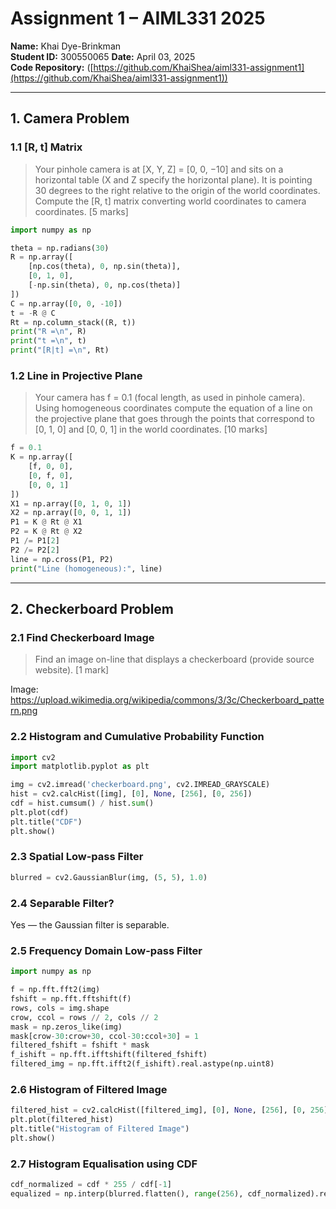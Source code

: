 # Assignment 1 – AIML331 2025  
**Name:** Khai Dye-Brinkman  
**Student ID:** 300550065
**Date:** April 03, 2025  
**Code Repository:** ([https://github.com/KhaiShea/aiml331-assignment1](https://github.com/KhaiShea/aiml331-assignment1))

---

## 1. Camera Problem

### 1.1 [R, t] Matrix

> Your pinhole camera is at [X, Y, Z] = [0, 0, −10] and sits on a horizontal table (X and Z specify the horizontal plane). It is pointing 30 degrees to the right relative to the origin of the world coordinates. Compute the [R, t] matrix converting world coordinates to camera coordinates. [5 marks]

```python
import numpy as np

theta = np.radians(30)
R = np.array([
    [np.cos(theta), 0, np.sin(theta)],
    [0, 1, 0],
    [-np.sin(theta), 0, np.cos(theta)]
])
C = np.array([0, 0, -10])
t = -R @ C
Rt = np.column_stack((R, t))
print("R =\n", R)
print("t =\n", t)
print("[R|t] =\n", Rt)
```

### 1.2 Line in Projective Plane

> Your camera has f = 0.1 (focal length, as used in pinhole camera). Using homogeneous coordinates compute the equation of a line on the projective plane that goes through the points that correspond to [0, 1, 0] and [0, 0, 1] in the world coordinates. [10 marks]

```python
f = 0.1
K = np.array([
    [f, 0, 0],
    [0, f, 0],
    [0, 0, 1]
])
X1 = np.array([0, 1, 0, 1])
X2 = np.array([0, 0, 1, 1])
P1 = K @ Rt @ X1
P2 = K @ Rt @ X2
P1 /= P1[2]
P2 /= P2[2]
line = np.cross(P1, P2)
print("Line (homogeneous):", line)
```

---

## 2. Checkerboard Problem

### 2.1 Find Checkerboard Image

> Find an image on-line that displays a checkerboard (provide source website). [1 mark]

Image: https://upload.wikimedia.org/wikipedia/commons/3/3c/Checkerboard_pattern.png

### 2.2 Histogram and Cumulative Probability Function

```python
import cv2
import matplotlib.pyplot as plt

img = cv2.imread('checkerboard.png', cv2.IMREAD_GRAYSCALE)
hist = cv2.calcHist([img], [0], None, [256], [0, 256])
cdf = hist.cumsum() / hist.sum()
plt.plot(cdf)
plt.title("CDF")
plt.show()
```

### 2.3 Spatial Low-pass Filter

```python
blurred = cv2.GaussianBlur(img, (5, 5), 1.0)
```

### 2.4 Separable Filter?

Yes — the Gaussian filter is separable.

### 2.5 Frequency Domain Low-pass Filter

```python
import numpy as np

f = np.fft.fft2(img)
fshift = np.fft.fftshift(f)
rows, cols = img.shape
crow, ccol = rows // 2, cols // 2
mask = np.zeros_like(img)
mask[crow-30:crow+30, ccol-30:ccol+30] = 1
filtered_fshift = fshift * mask
f_ishift = np.fft.ifftshift(filtered_fshift)
filtered_img = np.fft.ifft2(f_ishift).real.astype(np.uint8)
```

### 2.6 Histogram of Filtered Image

```python
filtered_hist = cv2.calcHist([filtered_img], [0], None, [256], [0, 256])
plt.plot(filtered_hist)
plt.title("Histogram of Filtered Image")
plt.show()
```

### 2.7 Histogram Equalisation using CDF

```python
cdf_normalized = cdf * 255 / cdf[-1]
equalized = np.interp(blurred.flatten(), range(256), cdf_normalized).reshape(img.shape)
```
